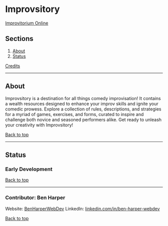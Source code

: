 # Improvsitory

[Improvitorium Online](improvitorium.com)

## Sections
<a name="sections"></a>
1. [About](#about)
2. [Status](#status)

[Credits](#credits)
__________________________________________________________________________________________________________________________________________
<a name="about"></a>
## About
Improvsitory is a destination for all things comedy improvisation! It contains a wealth resources designed to enhance your improv skills and ignite your comedic prowess. Explore a collection of rules, descriptions, and strategies for a myriad of games, exercises, and forms, curated to inspire and challenge both novice and seasoned performers alike. Get ready to unleash your creativity with Improvsitory!

[Back to top](#Sections)
__________________________________________________________________________________________________________________________________________
<a name="status"></a>
## Status
### Early Development

[Back to top](#Sections)
__________________________________________________________________________________________________________________________________________
<a name="credits"></a>
### Contributor: Ben Harper
Website: [BenHarperWebDev](https://henbarper.github.io/benharperwebdev/)
LinkedIn: [linkedin.com/in/ben-harper-webdev](https://www.linkedin.com/in/ben-harper-webdev/)

[Back to top](#sections)
